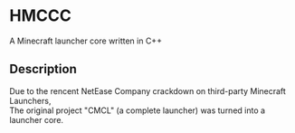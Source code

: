 # HMCCC

 A Minecraft launcher core written in C++

## Description

Due to the rencent NetEase Company crackdown on third-party Minecraft Launchers,<br>
The original project "CMCL" (a complete launcher) was turned into a launcher core.
